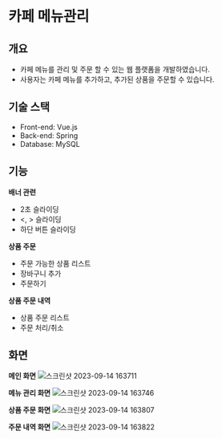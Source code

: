 # 카페 메뉴관리

## 개요
- 카페 메뉴를 관리 및 주문 할 수 있는 웹 플랫폼을 개발하였습니다.
- 사용자는 카페 메뉴를 추가하고, 추가된 상품을 주문할 수 있습니다.

## ﻿기술 스택
- Front-end: Vue.js
- Back-end: Spring
- Database: MySQL

## 기능
**배너 관련**
- 2초 슬라이딩
- <, > 슬라이딩
- 하단 버튼 슬라이딩

**상품 주문**
- 주문 가능한 상품 리스트
- 장바구니 추가
- 주문하기

**상품 주문 내역**
- 상품 주문 리스트
- 주문 처리/취소

## 화면
**메인 화면**
![스크린샷 2023-09-14 163711](https://github.com/suhye0n/cafe-menu/assets/63187994/32a48154-dfc2-4216-b4cd-d130b2f6b3c6)

**메뉴 관리 화면**
![스크린샷 2023-09-14 163746](https://github.com/suhye0n/cafe-menu/assets/63187994/f6399dd2-24fe-4828-a7e9-368d4496229c)


**상품 주문 화면**
![스크린샷 2023-09-14 163807](https://github.com/suhye0n/cafe-menu/assets/63187994/cb49838c-5fb4-4bad-a538-f8f6ef09ee06)


**주문 내역 화면**
![스크린샷 2023-09-14 163822](https://github.com/suhye0n/cafe-menu/assets/63187994/434ce34a-152b-4d75-9e8e-31703f75af1a)




